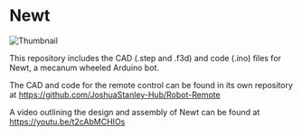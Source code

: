 # Newt
![Thumbnail](https://github.com/user-attachments/assets/3c4f7a6d-ce69-4396-a6e7-3a7752866622)

This repository includes the CAD (.step and .f3d) and code (.ino) files for Newt, a mecanum wheeled Arduino bot.

The CAD and code for the remote control can be found in its own repository at https://github.com/JoshuaStanley-Hub/Robot-Remote

A video outlining the design and assembly of Newt can be found at https://youtu.be/t2cAbMCHIOs
